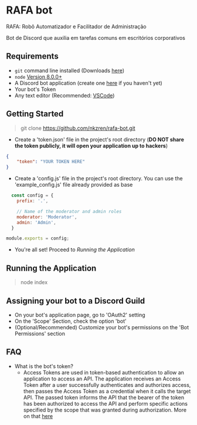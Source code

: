 # RAFA bot
RAFA: Robô Automatizador e Facilitador de Administração

Bot de Discord que auxilia em tarefas comuns em escritórios corporativos

## Requirements
- `git` command line installed (Downloads [here](https://git-scm.com/downloads))
- `node` [Version 8.0.0+](https://nodejs.org)
- A Discord bot application (create one [here](https://discordapp.com/developers/applications/) if you haven't yet)
- Your bot's Token
- Any text editor (Recommended: [VSCode](https://code.visualstudio.com/))

## Getting Started
> git clone https://github.com/nkzren/rafa-bot.git

- Create a 'token.json' file in the project's root directory (**DO NOT share the token publicly, it will open your application up to hackers**)
```json
{
    "token": "YOUR TOKEN HERE"
}
```
- Create a 'config.js' file in the project's root directory. You can use the 'example_config.js' file already provided as base
```js
  const config = {
    prefix: '.',

    // Name of the moderator and admin roles
    moderator: 'Moderator',
    admin: 'Admin',
  }

module.exports = config;
```
- You're all set! Proceed to *Running the Application*

## Running the Application

> node index

## Assigning your bot to a Discord Guild
- On your bot's application page, go to 'OAuth2' setting
- On the 'Scope' Section, check the option 'bot'
- (Optional/Recommended) Customize your bot's permissions on the 'Bot Permissions' section

## FAQ
- What is the bot's token?
  - Access Tokens are used in token-based authentication to allow an application to access an API. The application receives an Access Token after a user successfully authenticates and authorizes access, then passes the Access Token as a credential when it calls the target API. The passed token informs the API that the bearer of the token has been authorized to access the API and perform specific actions specified by the scope that was granted during authorization. More on that [here](https://auth0.com/docs/tokens/access-tokens)

